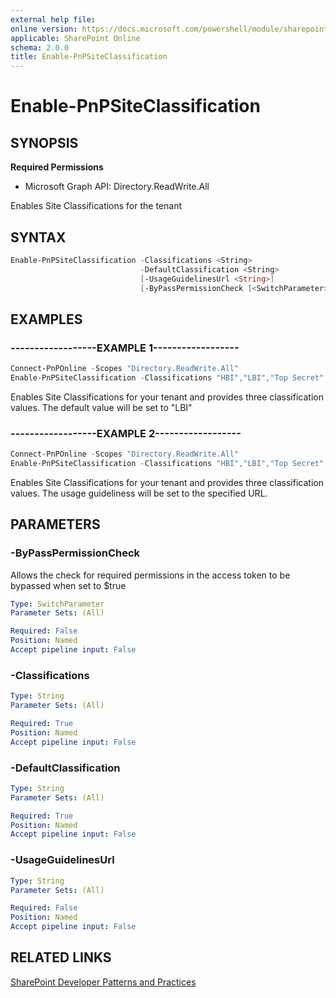 ```yaml
---
external help file:
online version: https://docs.microsoft.com/powershell/module/sharepoint-pnp/enable-pnpsiteclassification
applicable: SharePoint Online
schema: 2.0.0
title: Enable-PnPSiteClassification
---
```


# Enable-PnPSiteClassification

## SYNOPSIS

**Required Permissions**

  * Microsoft Graph API: Directory.ReadWrite.All

Enables Site Classifications for the tenant

## SYNTAX 

```powershell
Enable-PnPSiteClassification -Classifications <String>
                             -DefaultClassification <String>
                             [-UsageGuidelinesUrl <String>]
                             [-ByPassPermissionCheck [<SwitchParameter>]]
```

## EXAMPLES

### ------------------EXAMPLE 1------------------
```powershell
Connect-PnPOnline -Scopes "Directory.ReadWrite.All"
Enable-PnPSiteClassification -Classifications "HBI","LBI","Top Secret" -DefaultClassification "LBI"
```

Enables Site Classifications for your tenant and provides three classification values. The default value will be set to "LBI"

### ------------------EXAMPLE 2------------------
```powershell
Connect-PnPOnline -Scopes "Directory.ReadWrite.All"
Enable-PnPSiteClassification -Classifications "HBI","LBI","Top Secret" -UsageGuidelinesUrl https://aka.ms/sppnp
```

Enables Site Classifications for your tenant and provides three classification values. The usage guideliness will be set to the specified URL.

## PARAMETERS

### -ByPassPermissionCheck
Allows the check for required permissions in the access token to be bypassed when set to $true

```yaml
Type: SwitchParameter
Parameter Sets: (All)

Required: False
Position: Named
Accept pipeline input: False
```

### -Classifications


```yaml
Type: String
Parameter Sets: (All)

Required: True
Position: Named
Accept pipeline input: False
```

### -DefaultClassification


```yaml
Type: String
Parameter Sets: (All)

Required: True
Position: Named
Accept pipeline input: False
```

### -UsageGuidelinesUrl


```yaml
Type: String
Parameter Sets: (All)

Required: False
Position: Named
Accept pipeline input: False
```

## RELATED LINKS

[SharePoint Developer Patterns and Practices](https://aka.ms/sppnp)